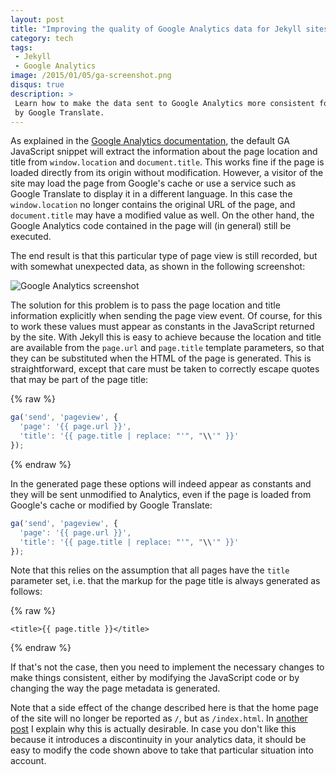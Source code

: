 ```yaml
---
layout: post
title: "Improving the quality of Google Analytics data for Jekyll sites"
category: tech
tags:
 - Jekyll
 - Google Analytics
image: /2015/01/05/ga-screenshot.png
disqus: true
description: >
 Learn how to make the data sent to Google Analytics more consistent for pages loaded from Google's cache or displayed
 by Google Translate.
---
```


As explained in the [Google Analytics documentation][1], the default GA JavaScript snippet will extract the
information about the page location and title from `window.location` and `document.title`. This works fine
if the page is loaded directly from its origin without modification. However, a visitor of the site may
load the page from Google's cache or use a service such as Google Translate to display it in a different
language. In this case the `window.location` no longer contains the original URL of the page, and
`document.title` may have a modified value as well. On the other hand, the Google Analytics code contained
in the page will (in general) still be executed.

The end result is that this particular type of page view is still recorded, but with somewhat unexpected data,
as shown in the following screenshot:

![Google Analytics screenshot](ga-screenshot.png)

The solution for this problem is to pass the page location and title information explicitly when sending the page view event.
Of course, for this to work these values must appear as constants in the JavaScript returned by the site.
With Jekyll this is easy to achieve because the location and title are available from the
`page.url` and `page.title` template parameters, so that they can be substituted when the HTML of the
page is generated. This is straightforward, except that care must be taken to correctly escape
quotes that may be part of the page title:

{% raw %}
~~~ javascript
ga('send', 'pageview', {
  'page': '{{ page.url }}',
  'title': '{{ page.title | replace: "'", "\\'" }}'
});
~~~
{% endraw %}

In the generated page these options will indeed appear as constants and they will be sent
unmodified to Analytics, even if the page is loaded from Google's cache or modified by
Google Translate:

~~~ javascript
ga('send', 'pageview', {
  'page': '{{ page.url }}',
  'title': '{{ page.title | replace: "'", "\\'" }}'
});
~~~

Note that this relies on the assumption that all pages have the `title` parameter set, i.e. that
the markup for the page title is always generated as follows:

{% raw %}
~~~ markup
<title>{{ page.title }}</title>
~~~
{% endraw %}

If that's not the case, then you need to implement the necessary changes to make things consistent, either
by modifying the JavaScript code or by changing the way the page metadata is generated.

Note that a side effect of the change described here is that the home page of the site will no
longer be reported as `/`, but as `/index.html`. In [another post][2] I explain why this is actually
desirable. In case you don't like this because it introduces a discontinuity in your analytics data,
it should be easy to modify the code shown above to take that particular situation into account.

[1]: https://developers.google.com/analytics/devguides/collection/analyticsjs/pages#implementation
[2]: /2015/01/05/jekyll-improving-ga-data-quality.html
